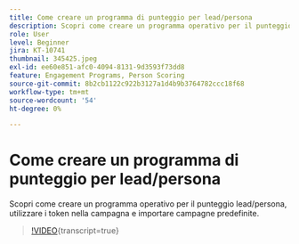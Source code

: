 ```yaml
---
title: Come creare un programma di punteggio per lead/persona
description: Scopri come creare un programma operativo per il punteggio lead/persona, utilizzare i token nella campagna e importare campagne predefinite.
role: User
level: Beginner
jira: KT-10741
thumbnail: 345425.jpeg
exl-id: ee60e851-afc0-4094-8131-9d3593f73dd8
feature: Engagement Programs, Person Scoring
source-git-commit: 8b2cb1122c922b3127a1d4b9b3764782ccc18f68
workflow-type: tm+mt
source-wordcount: '54'
ht-degree: 0%

---
```


# Come creare un programma di punteggio per lead/persona

Scopri come creare un programma operativo per il punteggio lead/persona, utilizzare i token nella campagna e importare campagne predefinite.

>[!VIDEO](https://video.tv.adobe.com/v/345425/?quality=12&learn=on){transcript=true}
